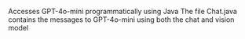 Accesses GPT-4o-mini programmatically using Java
The file Chat.java contains the messages to GPT-4o-mini using both the chat and vision model
